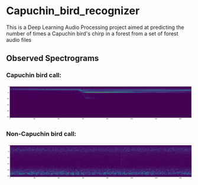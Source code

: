 # Capuchin_bird_recognizer
This is a Deep Learning Audio Processing project aimed at predicting the number of times a Capuchin bird's chirp in a forest from a set of forest audio files

## Observed Spectrograms

### Capuchin bird call:
![](https://github.com/shrishSVaidya/Capuchin_bird_recognizer/blob/main/capuchin.jpg)


### Non-Capuchin bird call:
![](https://github.com/shrishSVaidya/Capuchin_bird_recognizer/blob/main/notCapuchin.jpg)
